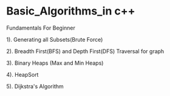 # Basic_Algorithms_in c++
Fundamentals For Beginner

1). Generating all Subsets(Brute Force)

2). Breadth First(BFS) and Depth First(DFS) Traversal for graph

3). Binary Heaps (Max and Min Heaps)

4). HeapSort

5). Dijkstra's Algorithm


